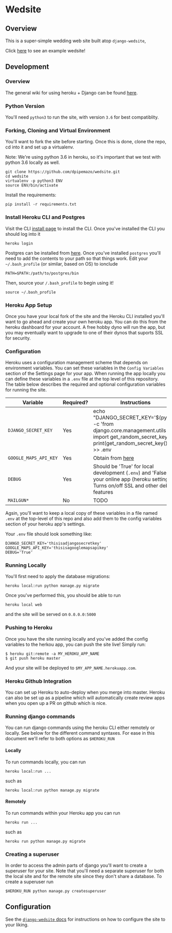 # Wedsite

## Overview

This is a super-simple wedding web site built atop `django-wedsite`,

Click [here](https://wedsite.io) to see an example wedsite!

## Development

###  Overview

The general wiki for using heroku + Django can be found
[here](https://devcenter.heroku.com/articles/deploying-python).

### Python Version

You'll need `python3` to run the site, with version `3.6` for best compatiblity.

### Forking, Cloning and Virtual Environment

You'll want to fork the site before starting. Once this is done,
clone the repo, cd into it and set up a virtualenv.

Note: We're using python 3.6 in heroku, so it's important that we test with
python 3.6 locally as well.

```
git clone https://github.com/dpipemazo/wedsite.git
cd wedsite
virtualenv -p python3 ENV
source ENV/bin/activate
```

Install the requirements:
```
pip install -r requirements.txt
```

### Install Heroku CLI and Postgres

Visit the CLI [install page](https://devcenter.heroku.com/articles/heroku-cli)
to install the CLI. Once you've installed the CLI you should log into it
```
heroku login
```

Postgres can be installed from [here](http://postgresapp.com/). Once you've
installed `postgres` you'll need to add the contents to your path so that things
work. Edit your `~/.bash_profile` (or similar, based on OS) to ionclude
```
PATH=$PATH:/path/to/postgres/bin
```

Then, source your `/.bash_profile` to begin using it!
```
source ~/.bash_profile
```

### Heroku App Setup

Once you have your local fork of the site and the Heroku CLI installed you'll
want to go ahead and create your own heroku app. You can do this from the
heroku dashboard for your account. A free hobby dyno will run the app,
but you may eventually want to upgrade to one of their dynos that suports
SSL for security. 

### Configuration

Heroku uses a configuration management scheme that depends on environment
variables. You can set these variables in the `Config Variables` section of
the Settings page for your app. When running the app locally you can define
these variables in a `.env` file at the top level of this repository. The table
below describes the required and optional configuration variables for running
the site.

| Variable | Required? | Instructions |
|----------|-----------|--------------|
| `DJANGO_SECRET_KEY` | Yes | echo "DJANGO_SECRET_KEY='$(python -c 'from django.core.management.utils import get_random_secret_key; print(get_random_secret_key())')'" >> .env |
| `GOOGLE_MAPS_API_KEY` | Yes | Obtain from [here](https://developers.google.com/maps/documentation/javascript/get-api-key) |
| `DEBUG` | Yes | Should be 'True' for local development (`.env`) and 'False' for your online app (heroku settings). Turns on/off SSL and other debug features |
| `MAILGUN*` | No | TODO |

Agsin, you'll want to keep a local copy of these variables in a file named
`.env` at the top-level of this repo and also add them to the config variables
section of your heroku app's settings.

Your `.env` file should look something like:
```
DJANGO_SECRET_KEY='thisisadjangosecretkey'
GOOGLE_MAPS_API_KEY='thisisagooglemapsapikey'
DEBUG='True'
```

### Running Locally

You'll first need to apply the database migrations:
```
heroku local:run python manage.py migrate
```

Once you've performed this, you should be able to run

```
heroku local web
```

and the site will be served on `0.0.0.0:5000`

### Pushing to Heroku

Once you have the site running locally and you've added the config variables
to the herkou app, you can push the site live! Simply run:

```
$ heroku git:remote -a MY_HEROKU_APP_NAME
$ git push heroku master
```

And your site will be deployed to `$MY_APP_NAME.herokuapp.com`.

### Heroku Github Integration

You can set up Heroku to auto-deploy when you merge into master. Heroku can also
be set up as a pipeline which will automatically create review apps when you open
up a PR on github which is nice.

### Running django commands

You can run django commands using the heroku CLI either remotely or
locally. See below for the different command syntaxes. For ease in this
document we'll refer to both options as `$HEROKU_RUN`

#### Locally

To run commands locally, you can run
```
heroku local:run ...
```
such as
```
heroku local:run python manage.py migrate
```

#### Remotely

To run commands within your Heroku app you can run
```
heroku run ...
```
such as
```
heroku run python manage.py migrate
```

### Creating a superuser

In order to access the admin parts of django you'll want to create a superuser
for your site. Note that you'll need a separate superuser for both the local
site and for the remote site since they don't share a database. To create a
superuser run
```
$HEROKU_RUN python manage.py createsuperuser
```

## Configuration

See the [`django-wedsite` docs](https://github.com/dpipemazo/django-wedsite)
for instructions on how to configure the site to your liking.


